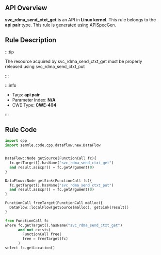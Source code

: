 ---
---


## API Overview
**svc_rdma_send_ctxt_get** is an API in **Linux kernel**. This rule belongs to the **api pair** type. This rule is generated using [APISpecGen](../../tools/APISpecGen).
## Rule Description

:::tip

The resource acquired by svc_rdma_send_ctxt_get must be properly released using svc_rdma_send_ctxt_put

:::

:::info

- Tags: **api pair**
- Parameter Index: **N/A**
- CWE Type: **CWE-404**

:::

## Rule Code
```python
import cpp
import semmle.code.cpp.dataflow.new.DataFlow


DataFlow::Node getSource(FunctionCall fc){
  fc.getTarget().hasName("svc_rdma_send_ctxt_get")
  and result.asExpr() = fc.getArgument(0)
}

DataFlow::Node getSink(FunctionCall fc){
  fc.getTarget().hasName("svc_rdma_send_ctxt_put")
  and result.asExpr() = fc.getArgument(0)
}

FunctionCall freeTarget(FunctionCall malloc){
  DataFlow::localFlow(getSource(malloc), getSink(result))
}

from FunctionCall fc
where fc.getTarget().hasName("svc_rdma_send_ctxt_get")
      and not exists(
        FunctionCall free| 
        free = freeTarget(fc)
      )
select fc.getLocation()

    
```